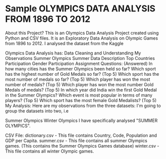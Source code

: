 # Sample OLYMPICS DATA ANALYSIS FROM 1896 TO 2012
About this Project?
This is an Olympics Data Analysis Project created using Python and CSV files. It is an Exploratory Data Analysis on Olympic Games from 1896 to 2012. I analysed the dataset from the Kaggle

Olympics Data Analysis has:
Data Cleaning and Understanding
My Observations
Summer Olympics
Summer Data Description
Top Countries Participation
Gender Participation
Assignment Questions: (Answered)
In how many cities has the Summer Olympics been held so far?
Which sport has the highest number of Gold Medals so far? (Top 5)
Which sport has the most number of medals so far? (Top 5)
Which player has won the most number of medals? (Top 5)
Which player has won the most number Gold Medals of medals? (Top 5)
In which year did India win the first Gold Medal in the Summer Olympics?
Which event is most popular in terms of many players? (Top 5)
Which sport has the most female Gold Medalists? (Top 5)
My Analysis:
Here are my observations from the three datasets: I'm going to group the datasets into two, i.e

Summer Olympics
Winter Olympics
I have specifically analysed "SUMMER OLYMPICS".

CSV File:
dictionary.csv - This file contains Country, Code, Population and GDP per Capita.
summer.csv - This file contains all summer Olympics games. (This contains the Summer Olympics Games database)
winter.csv - This file contains all winter Olympic games.

